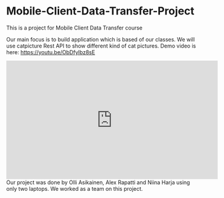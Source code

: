 # Mobile-Client-Data-Transfer-Project
This is a project for Mobile Client Data Transfer course

Our main focus is to build application which is based of our classes.
We will use catpicture Rest API to show different kind of cat pictures.
Demo video is here:
https://youtu.be/ObDfyIbz8sE
<iframe width="560" height="315" src="https://www.youtube.com/embed/ObDfyIbz8sE" frameborder="0" allow="accelerometer; autoplay; encrypted-media; gyroscope; picture-in-picture" allowfullscreen></iframe>
Our project was done by Olli Asikainen, Alex Rapatti and Niina Harja using only two laptops.
We worked as a team on this project.

